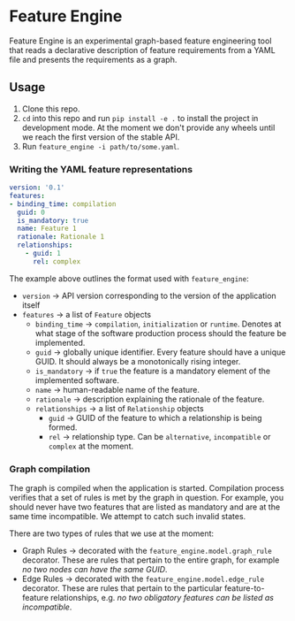 # Feature Engine

Feature Engine is an experimental graph-based feature engineering tool that reads a declarative description of feature requirements from a YAML file and presents the requirements as a graph.

## Usage

1. Clone this repo.
2. `cd` into this repo and run `pip install -e .` to install the project in development mode. At the moment we don't provide any wheels until we reach the first version of the stable API.
3. Run `feature_engine -i path/to/some.yaml`.

### Writing the YAML feature representations

```yaml
version: '0.1'
features:
- binding_time: compilation
  guid: 0
  is_mandatory: true
  name: Feature 1
  rationale: Rationale 1
  relationships:
    - guid: 1
      rel: complex
```

The example above outlines the format used with `feature_engine`:

- `version` -> API version corresponding to the version of the application itself
- `features` -> a list of `Feature` objects
    - `binding_time` -> `compilation`, `initialization` or `runtime`. Denotes at what stage of the software production process should the feature be implemented.
    - `guid` -> globally unique identifier. Every feature should have a unique GUID. It should always be a monotonically rising integer.
    - `is_mandatory` -> if `true` the feature is a mandatory element of the implemented software.
    - `name` -> human-readable name of the feature.
    - `rationale` -> description explaining the rationale of the feature.
    - `relationships` -> a list of `Relationship` objects
        - `guid` -> GUID of the feature to which a relationship is being formed.
        - `rel` -> relationship type. Can be `alternative`, `incompatible` or `complex` at the moment.

### Graph compilation

The graph is compiled when the application is started. Compilation process verifies that a set of rules is met by the graph in question. For example, you should never have two features that are listed as mandatory and are at the same time incompatible. We attempt to catch such invalid states.

There are two types of rules that we use at the moment:

- Graph Rules -> decorated with the `feature_engine.model.graph_rule` decorator. These are rules that pertain to the entire graph, for example _no two nodes can have the same GUID_.
- Edge Rules -> decorated with the `feature_engine.model.edge_rule` decorator. These are rules that pertain to the particular feature-to-feature relationships, e.g. _no two obligatory features can be listed as incompatible_.
